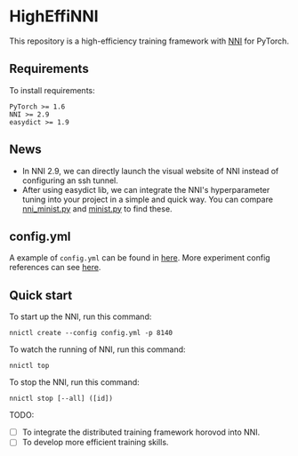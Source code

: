 # HighEffiNNI

This repository is a high-efficiency training framework with [NNI](https://github.com/microsoft/nni) for PyTorch. 

## Requirements

To install requirements:

```setup
PyTorch >= 1.6
NNI >= 2.9
easydict >= 1.9
```
## News
- In NNI 2.9, we can directly launch the visual website of NNI instead of configuring an ssh tunnel.
- After using easydict lib, we can integrate the NNI's hyperparameter tuning into your project in a simple and quick way. You can compare [nni_minist.py](https://github.com/szhang963/HighEffiNNI/blob/main/nni_minist.py) and [minist.py](https://github.com/szhang963/HighEffiNNI/blob/main/minist.py) to find these.

## config.yml
A example of `config.yml` can be found in [here](https://github.com/szhang963/HighEffiNNI/blob/main/config.yml).
More experiment config references can see [here](https://nni.readthedocs.io/en/stable/reference/experiment_config.html).

## Quick start

To start up the NNI, run this command:

```
nnictl create --config config.yml -p 8140
```

To watch the running of NNI, run this command:
```
nnictl top 
```

To stop the NNI, run this command:
```
nnictl stop [--all] ([id])
```

TODO:
- [ ] To integrate the distributed training framework horovod into NNI.
- [ ] To develop more efficient training skills.
